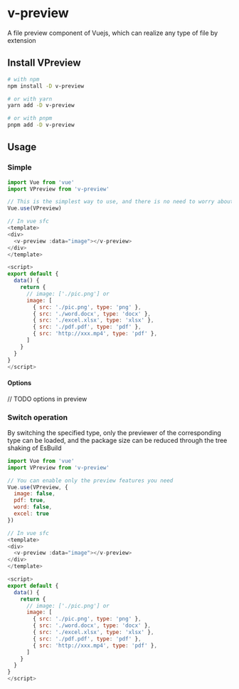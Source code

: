 # v-preview

A file preview component of Vuejs, which can realize any type of file by extension

## Install VPreview

```bash
# with npm
npm install -D v-preview

# or with yarn
yarn add -D v-preview

# or with pnpm
pnpm add -D v-preview
```

## Usage

### Simple

```js
import Vue from 'vue'
import VPreview from 'v-preview'

// This is the simplest way to use, and there is no need to worry about selecting components
Vue.use(VPreview)

// In vue sfc
<template>
<div>
  <v-preview :data="image"></v-preview>
</div>
</template>

<script>
export default {
  data() {
    return {
      // image: ['./pic.png'] or
      image: [
        { src: './pic.png', type: 'png' },
        { src: './word.docx', type: 'docx' },
        { src: './excel.xlsx', type: 'xlsx' },
        { src: './pdf.pdf', type: 'pdf' },
        { src: 'http://xxx.mp4', type: 'pdf' },
      ]
    }
  }
}
</script>
```

#### Options

// TODO options in preview

### Switch operation

By switching the specified type, only the previewer of the corresponding type can be loaded, and the package size can be reduced through the tree shaking of EsBuild

```js
import Vue from 'vue'
import VPreview from 'v-preview'

// You can enable only the preview features you need
Vue.use(VPreview, {
  image: false,
  pdf: true,
  word: false,
  excel: true
})

// In vue sfc
<template>
<div>
  <v-preview :data="image"></v-preview>
</div>
</template>

<script>
export default {
  data() {
    return {
      // image: ['./pic.png'] or
      image: [
        { src: './pic.png', type: 'png' },
        { src: './word.docx', type: 'docx' },
        { src: './excel.xlsx', type: 'xlsx' },
        { src: './pdf.pdf', type: 'pdf' },
        { src: 'http://xxx.mp4', type: 'pdf' },
      ]
    }
  }
}
</script>
```
